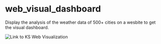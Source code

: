 # web_visual_dashboard
Display the analysis of the weather data of 500+ cities on a wesbite to get the visual dashboard.

![Link to KS Web Visualization](https://karikashah.github.io/web_visual_dashboard/)
